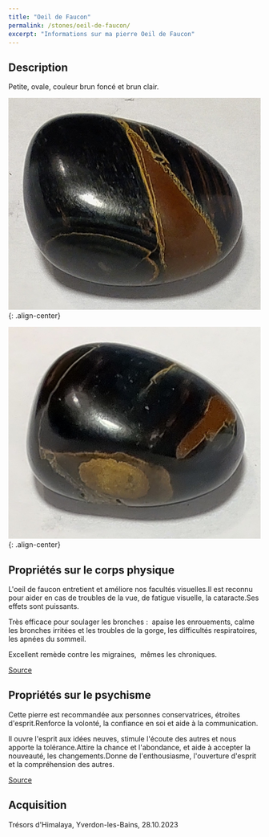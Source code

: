 ```yaml
---
title: "Oeil de Faucon"
permalink: /stones/oeil-de-faucon/
excerpt: "Informations sur ma pierre Oeil de Faucon"
---
```


<!-- # Oeil de Faucon -->

## Description
Petite, ovale, couleur brun foncé et brun clair.

![Oeil de Faucon](/images/stones/OeilDeFaucon_TresorsDHimalaya_20231028_1.jpg "Oeil de Faucon"){: .align-center}

![Oeil de Faucon](/images/stones/OeilDeFaucon_TresorsDHimalaya_20231028_2.jpg "Oeil de Faucon"){: .align-center}


## Propriétés sur le corps physique
L'oeil de faucon entretient et améliore nos facultés visuelles.Il est reconnu pour aider en cas de troubles de la vue, de fatigue visuelle, la cataracte.Ses effets sont puissants.

Très efficace pour soulager les bronches :  apaise les enrouements, calme les bronches irritées et les troubles de la gorge, les difficultés respiratoires, les apnées du sommeil.

Excellent remède contre les migraines,  mêmes les chroniques.

[Source](https://nirvana-sante.blogspot.com/2013/07/oeil-de-faucon-pouvoir-sur-le-corps-et.html)


## Propriétés sur le psychisme
Cette pierre est recommandée aux personnes conservatrices, étroites d'esprit.Renforce la volonté, la confiance en soi et aide à la communication.

Il ouvre l'esprit aux idées neuves, stimule l'écoute des autres et nous apporte la tolérance.Attire la chance et l'abondance, et aide à accepter la nouveauté, les changements.Donne de l'enthousiasme, l'ouverture d'esprit et la compréhension des autres.

[Source](https://nirvana-sante.blogspot.com/2013/07/oeil-de-faucon-pouvoir-sur-le-corps-et.html)

## Acquisition
Trésors d'Himalaya, Yverdon-les-Bains, 28.10.2023
